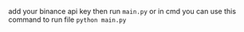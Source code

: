 add your binance api key 
then run `main.py` or in cmd you can use this command to run file `python main.py`
